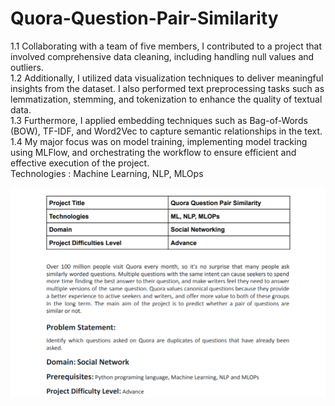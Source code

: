 # Quora-Question-Pair-Similarity
1.1 Collaborating with a team of five members, I contributed to a project that involved comprehensive data cleaning, including handling null values
 and outliers. <br>
1.2 Additionally, I utilized data visualization techniques to deliver meaningful insights from the dataset. I also performed text preprocessing tasks 
 such as lemmatization, stemming, and tokenization to enhance the quality of textual data. <br>
1.3 Furthermore, I applied embedding techniques such as Bag-of-Words (BOW), TF-IDF, and Word2Vec to capture semantic relationships in the text.<br>
1.4 My major focus was on model training, implementing model tracking using MLFlow, and orchestrating the workflow to ensure efficient and
 effective execution of the project. <br>
Technologies : Machine Learning, NLP, MLOps


<img src='https://github.com/OmkarBarge/Quora-Question-Pair-Similarity/blob/main/Screenshot%20(276).png'>



